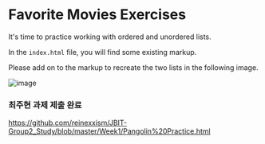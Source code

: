 # Favorite Movies Exercises

It's time to practice working with ordered and unordered lists.

In the `index.html` file, you will find some existing markup.

Please add on to the markup to recreate the two lists in the following image. 

![image](https://user-images.githubusercontent.com/60064471/194744253-cb6c75a1-ed66-42e8-a000-5962388cbee0.png)

### 최주현 과제 제출 완료
<https://github.com/reinexxism/JBIT-Group2_Study/blob/master/Week1/Pangolin%20Practice.html>
